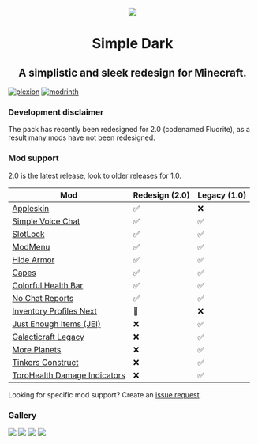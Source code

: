 <p align="center">
    <img src="https://plexion.dev/library/simpledark/icon.png" />
    <h1 align="center">Simple Dark</h1>
    <h2 align="center">A simplistic and sleek redesign for Minecraft.</h2>
</p>


[![plexion](https://res.plexion.dev/badges/plexion_64h.png)](https://l.plexion.dev/simpledark)
[![modrinth](https://cdn.jsdelivr.net/npm/@intergrav/devins-badges@2/assets/cozy/available/modrinth_64h.png)](https://modrinth.com/resourcepack/simpledark)

### Development disclaimer

The pack has recently been redesigned for 2.0 (codenamed Fluorite), as a result many mods have not been redesigned.

### Mod support
2.0 is the latest release, look to older releases for 1.0.

| Mod | Redesign (2.0) | Legacy (1.0) |
| --- | --- | --- |
| [Appleskin](https://modrinth.com/mod/appleskin) | ✅ | ❌ |
| [Simple Voice Chat](https://modrinth.com/plugin/simple-voice-chat) | ✅ | ✅ |
| [SlotLock](https://modrinth.com/mod/slotlock) | ✅ | ✅ |
| [ModMenu](https://modrinth.com/mod/modmenu) | ✅ | ✅ |
| [Hide Armor](https://www.curseforge.com/minecraft/mc-mods/hide-armor) | ✅ | ✅ |
| [Capes](https://modrinth.com/mod/capes) | ✅ | ✅ |
| [Colorful Health Bar](https://www.curseforge.com/minecraft/mc-mods/colorful-health-bar) | ✅ | ✅ |
| [No Chat Reports](https://modrinth.com/mod/no-chat-reports) | ✅ | ✅ |
| [Inventory Profiles Next](https://modrinth.com/mod/inventory-profiles-next) | 🔄 | ❌ |
| [Just Enough Items (JEI)](https://www.curseforge.com/minecraft/mc-mods/jei/files/3835405) | ❌ | ✅ |
| [Galacticraft Legacy](https://www.curseforge.com/minecraft/mc-mods/galacticraft-legacy) | ❌ | ✅ |
| [More Planets](https://www.curseforge.com/minecraft/mc-mods/more-planets-gc-addon) | ❌ | ✅ |
| [Tinkers Construct](https://www.curseforge.com/minecraft/mc-mods/tinkers-construct) | ❌ | ✅ |
| [ToroHealth Damage Indicators](https://www.curseforge.com/minecraft/mc-mods/torohealth-damage-indicators) | ❌ | ✅ |

Looking for specific mod support? Create an [issue request](https://github.com/plex1on/Simple-Dark/issues/new/choose).

### Gallery

![](https://plexion.dev/library/simpledark/gal0.png)
![](https://plexion.dev/library/simpledark/gal1.png)
![](https://plexion.dev/library/simpledark/gal2.png)
![](https://plexion.dev/library/simpledark/gal3.png)
